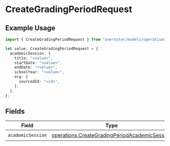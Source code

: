 # CreateGradingPeriodRequest

## Example Usage

```typescript
import { CreateGradingPeriodRequest } from "oneroster/models/operations";

let value: CreateGradingPeriodRequest = {
  academicSession: {
    title: "<value>",
    startDate: "<value>",
    endDate: "<value>",
    schoolYear: "<value>",
    org: {
      sourcedId: "<id>",
    },
  },
};
```

## Fields

| Field                                                                                                          | Type                                                                                                           | Required                                                                                                       | Description                                                                                                    |
| -------------------------------------------------------------------------------------------------------------- | -------------------------------------------------------------------------------------------------------------- | -------------------------------------------------------------------------------------------------------------- | -------------------------------------------------------------------------------------------------------------- |
| `academicSession`                                                                                              | [operations.CreateGradingPeriodAcademicSession](../../models/operations/creategradingperiodacademicsession.md) | :heavy_check_mark:                                                                                             | N/A                                                                                                            |